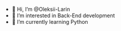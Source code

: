 - 👋 Hi, I’m @Oleksii-Larin
- 👀 I’m interested in Back-End development
- 🌱 I’m currently learning Python


<!---
Oleksii-Larin/Oleksii-Larin is a ✨ special ✨ repository because its `README.md` (this file) appears on your GitHub profile.
You can click the Preview link to take a look at your changes.
--->
